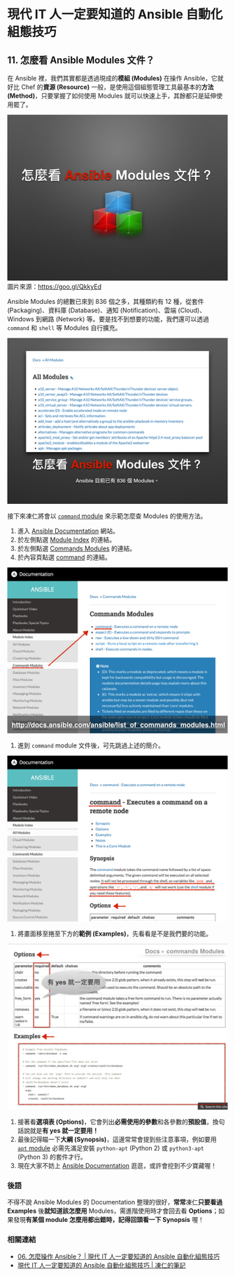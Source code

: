# 現代 IT 人一定要知道的 Ansible 自動化組態技巧

## 11. 怎麼看 Ansible Modules 文件？

在 Ansible 裡，我們其實都是透過現成的**模組 (Modules)** 在操作 Ansible，它就好比 Chef 的**資源 (Resource)** 一般，是使用這個組態管理工具最基本的**方法 (Method)**，只要掌握了如何使用 Modules 就可以快速上手，其餘都只是延伸使用罷了。

![automate_with_ansible_practice-15.jpg](imgs/automate_with_ansible_practice-15.jpg)
圖片來源：https://goo.gl/QkkyEd

Ansible Modules 的總數已來到 836 個之多，其種類約有 12 種，從套件 (Packaging)、資料庫 (Database)、通知 (Notification)、雲端 (Cloud)、Windows 到網路 (Network) 等。要是找不到想要的功能，我們還可以透過 `command` 和 `shell` 等 Modules 自行擴充。

![automate_with_ansible_practice-16.jpg](imgs/automate_with_ansible_practice-16.jpg)

接下來凍仁將會以 [`command` module][command_module] 來示範怎麼查 Modules 的使用方法。

1. 進入 [Ansible Documentation][ansible_doc] 網站。
1. 於左側點選 [Module Index][module_index] 的連結。
1. 於左側點選 [Commands Modules][commands_modules] 的連結。
1. 於內容頁點選 [command][command_module] 的連結。

  ![automate_with_ansible_basic-20.jpg](imgs/automate_with_ansible_basic-20.jpg)

1. 進到 `command` module 文件後，可先跳過上述的簡介。

  ![automate_with_ansible_basic-21.jpg](imgs/automate_with_ansible_basic-21.jpg)

1. 將畫面移至捲至下方的**範例 (Examples)**，先看看是不是我們要的功能。

  ![automate_with_ansible_basic-22.jpg](imgs/automate_with_ansible_basic-22.jpg)

1. 接著看**選項表 (Options)**，它會列出**必需使用的參數**和各參數的**預設值**，換句話說就是**有 yes 就一定要用！**
1. 最後記得瞄一下**大綱 (Synopsis)**，這邊常常會提到些注意事項，例如要用 [`apt` module][apt_module] 必需先滿足安裝 `python-apt` (Python 2) 或 `python3-apt` (Python 3) 的套件才行。
1. 現在大家不妨上 [Ansible Documentation][ansible_doc] 逛逛，或許會挖到不少寶藏喔！

[ansible_doc]: http://docs.ansible.com/ansible/index.ht
[module_index]: http://docs.ansible.com/ansible/modules_by_category.html
[commands_modules]: http://docs.ansible.com/ansible/list_of_commands_modules.html
[command_module]: http://docs.ansible.com/ansible/command_module.html
[apt_module]: http://docs.ansible.com/ansible/apt_module.html

### 後語

不得不說 Ansible Modules 的 Documentation 整理的很好，**常常**凍仁**只要看過 Examples** 後**就知道該怎麼用** Modules，需進階使用時才會回去看 **Options**；如果發現**有某個 module 怎麼用都出錯時，記得回頭看一下 Synopsis** 喔！

### 相關連結

- [06. 怎麼操作 Ansible？ | 現代 IT 人一定要知道的 Ansible 自動化組態技巧](06.how-to-use-ansible.md)
- [現代 IT 人一定要知道的 Ansible 自動化組態技巧 | 凍仁的筆記](http://note.drx.tw/2016/05/automate-with-ansible-basic.html)

